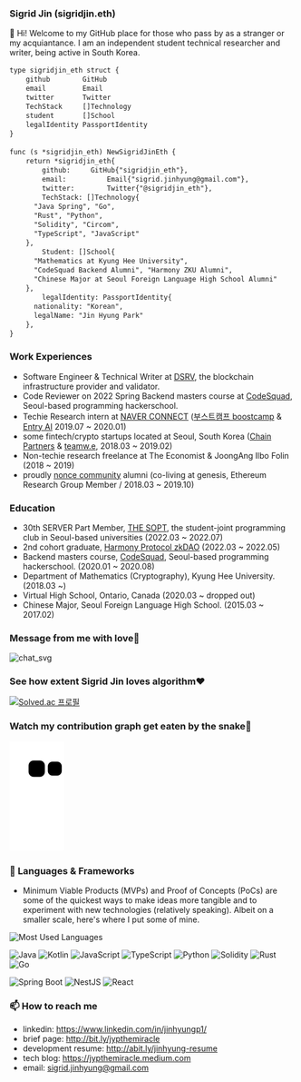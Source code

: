 ### Sigrid Jin (sigridjin.eth)

👋 Hi! Welcome to my GitHub place for those who pass by as a stranger or my acquiantance.
I am an independent student technical researcher and writer, being active in South Korea.

```golang
type sigridjin_eth struct {
	github        GitHub
	email         Email
	twitter       Twitter
	TechStack     []Technology
	student       []School
	legalIdentity PassportIdentity
}

func (s *sigridjin_eth) NewSigridJinEth {
	return *sigridjin_eth{
		github:     GitHub{"sigridjin_eth"},
		email: 			Email{"sigrid.jinhyung@gmail.com"},
		twitter:		Twitter{"@sigridjin_eth"},
		TechStack: []Technology{
      "Java Spring", "Go",
      "Rust", "Python",
      "Solidity", "Circom",
      "TypeScript", "JavaScript"
    },
		Student: []School{
      "Mathematics at Kyung Hee University",
      "CodeSquad Backend Alumni", "Harmony ZKU Alumni",
      "Chinese Major at Seoul Foreign Language High School Alumni"
    },
		legalIdentity: PassportIdentity{
      nationality: "Korean",
      legalName: "Jin Hyung Park"
    },
}
```

### Work Experiences
* Software Engineer & Technical Writer at [DSRV](www.dsrvlabs.com), the blockchain infrastructure provider and validator.
* Code Reviewer on 2022 Spring Backend masters course at [CodeSquad](https://codesquad.kr/), Seoul-based programming hackerschool.
* Techie Research intern at [NAVER CONNECT](https://connect.or.kr/) ([부스트캠프 boostcamp](https://boostcamp.connect.or.kr/) & [Entry AI](https://entry.line.me/) 2019.07 ~ 2020.01)
* some fintech/crypto startups located at Seoul, South Korea ([Chain Partners](https://chain.partners/) & [teamw.e](http://teamwe.me), 2018.03 ~ 2019.02)
* Non-techie research freelance at The Economist & JoongAng Ilbo Folin (2018 ~ 2019)
* proudly [nonce community](https://nonce.community/) alumni (co-living at genesis, Ethereum Research Group Member / 2018.03 ~ 2019.10)

### Education
* 30th SERVER Part Member, [THE SOPT](http://sopt.org/), the student-joint programming club in Seoul-based universities (2022.03 ~ 2022.07)
* 2nd cohort graduate, [Harmony Protocol zkDAO](https://zku.one/) (2022.03 ~ 2022.05)
* Backend masters course, [CodeSquad](http://codesquad.kr/), Seoul-based programming hackerschool. (2020.01 ~ 2020.08)
* Department of Mathematics (Cryptography), Kyung Hee University. (2018.03 ~)
* Virtual High School, Ontario, Canada (2020.03 ~ dropped out)
* Chinese Major, Seoul Foreign Language High School. (2015.03 ~ 2017.02)

### Message from me with love💪
![chat_svg](https://github.com/jypthemiracle/jypthemiracle/blob/master/chat.svg)

### See how extent Sigrid Jin loves algorithm❤️
[![Solved.ac
프로필](http://mazassumnida.wtf/api/v2/generate_badge?boj=jypthemiracle)](https://solved.ac/jypthemiracle)

### Watch my contribution graph get eaten by the snake🐍
![snake svg](https://github.com/sigridjineth/sigridjineth/blob/output/github-contribution-grid-snake.svg)

### 🔭 Languages & Frameworks
* Minimum Viable Products (MVPs) and Proof of Concepts (PoCs) are some of the quickest ways to make ideas more tangible and to experiment with new technologies (relatively speaking). Albeit on a smaller scale, here's where I put some of mine.

![Most Used Languages](https://github-readme-stats.vercel.app/api/top-langs/?username=sigridjineth)

![Java](https://img.shields.io/badge/Java-ED8B00?style=for-the-badge&logo=java&logoColor=white)
![Kotlin](https://img.shields.io/badge/Kotlin-0095D5?&style=for-the-badge&logo=kotlin&logoColor=white)
![JavaScript](https://img.shields.io/badge/JavaScript-323330?style=for-the-badge&logo=javascript&logoColor=F7DF1E)
![TypeScript](https://img.shields.io/badge/TypeScript-007ACC?style=for-the-badge&logo=typescript&logoColor=white)
![Python](https://img.shields.io/badge/Python-FFD43B?style=for-the-badge&logo=python&logoColor=blue)
![Solidity](https://img.shields.io/badge/Solidity-e6e6e6?style=for-the-badge&logo=solidity&logoColor=black)
![Rust](https://img.shields.io/badge/Rust-black?style=for-the-badge&logo=rust&logoColor=#E57324)
![Go](https://img.shields.io/badge/Go-00ADD8?style=for-the-badge&logo=go&logoColor=white)

![Spring Boot](https://img.shields.io/badge/Spring_Boot-F2F4F9?style=for-the-badge&logo=spring-boot)
![NestJS](https://img.shields.io/badge/nestjs-E0234E?style=for-the-badge&logo=nestjs&logoColor=white)
![React](https://img.shields.io/badge/React-20232A?style=for-the-badge&logo=react&logoColor=61DAFB)

### 📫 How to reach me
- linkedin: https://www.linkedin.com/in/jinhyungp1/
- brief page: http://bit.ly/jypthemiracle
- development resume: http://abit.ly/jinhyung-resume
- tech blog: https://jypthemiracle.medium.com
- email: sigrid.jinhyung@gmail.com
